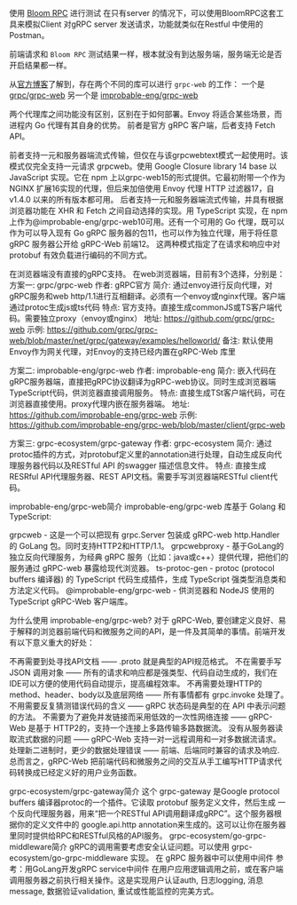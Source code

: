 
使用 [Bloom RPC](https://github.com/bloomrpc/bloomrpc/releases) 进行测试
在只有server 的情况下，可以使用BloomRPC这套工具来模拟Client 对gRPC server 发送请求，功能就类似在Restful 中使用的Postman。

前端请求和 `Bloom RPC` 测试结果一样，根本就没有到达服务端，服务端无论是否开启结果都一样。

从[官方博客](https://grpc.io/blog/state-of-grpc-web/)了解到，存在两个不同的库可以进行 `grpc-web` 的工作：
一个是 [grpc/grpc-web](https://github.com/grpc/grpc-web) 另一个是 [improbable-eng/grpc-web](https://github.com/improbable-eng/grpc-web)

两个代理库之间功能没有区别，区别在于如何部署。Envoy 将适合某些场景，而进程内 Go 代理有其自身的优势。
前者是官方 gRPC 客户端，后者支持 Fetch API。

前者支持一元和服务器端流式传输，但仅在与该grpcwebtext模式一起使用时。该模式仅完全支持一元请求 grpcweb。使用 Google Closure library 14 base 以 JavaScript 实现。它在 npm 上以grpc-web15的形式提供。它最初附带一个作为 NGINX 扩展16实现的代理，但后来加倍使用 Envoy 代理 HTTP 过滤器17，自 v1.4.0 以来的所有版本都可用。
后者支持一元和服务器端流式传输，并具有根据浏览器功能在 XHR 和 Fetch 之间自动选择的实现。用 TypeScript 实现，在 npm 上作为@improbable-eng/grpc-web10可用。还有一个可用的 Go 代理，既可以作为可以导入现有 Go gRPC 服务器的包11，也可以作为独立代理，用于将任意 gRPC 服务器公开给 gRPC-Web 前端12。
这两种模式指定了在请求和响应中对 protobuf 有效负载进行编码的不同方式。

在浏览器端没有直接的gRPC支持。
在web浏览器端，目前有3个选择，分别是：
方案一: grpc/grpc-web
作者:   gRPC官方
简介:   通过envoy进行反向代理，对gRPC服务和web http/1.1进行互相翻译。必须有一个envoy或nginx代理。客户端通过protoc生成js或ts代码
特点:   官方支持。直接生成commonJS或TS客户端代码。需要独立proxy（envoy或nginx）
地址:   https://github.com/grpc/grpc-web
示例:   https://github.com/grpc/grpc-web/blob/master/net/grpc/gateway/examples/helloworld/
备注:   默认使用Envoy作为网关代理，对Envoy的支持已经内置在gRPC-Web 库里

方案二: improbable-eng/grpc-web
作者:	improbable-eng
简介:	嵌入代码在gRPC服务器端，直接把gRPC协议翻译为gRPC-web协议。同时生成浏览器端TypeScript代码，供浏览器直接调用服务。
特点:	直接生成TSt客户端代码，可在浏览器直接使用。proxy代理内嵌在服务器端。
地址:   https://github.com/improbable-eng/grpc-web
示例:   https://github.com/improbable-eng/grpc-web/blob/master/client/grpc-web


方案三: grpc-ecosystem/grpc-gateway
作者:	grpc-ecosystem
简介:	通过protoc插件的方式，对protobuf定义里的annotation进行处理，自动生成反向代理服务器代码以及RESTful API 的swagger 描述信息文件。
特点:	直接生成RESRful API代理服务器、REST API文档。需要手写浏览器端RESTful client代码。


improbable-eng/grpc-web简介
improbable-eng/grpc-web 库基于 Golang 和 TypeScript:

grpcweb - 这是一个可以把现有 grpc.Server 包装成 gRPC-web http.Handler 的 GoLang 包。同时支持HTTP2和HTTP/1.1。
grpcwebproxy - 基于GoLang的独立反向代理服务，为经典 gRPC 服务（比如：java或c++）提供代理，把他们的服务通过 gRPC-web 暴露给现代浏览器。
ts-protoc-gen - protoc (protocol buffers 编译器) 的 TypeScript 代码生成插件，生成 TypeScript 强类型消息类和方法定义代码。
@improbable-eng/grpc-web - 供浏览器和 NodeJS 使用的 TypeScript gRPC-Web 客户端库。

为什么使用 improbable-eng/grpc-web?
对于 gRPC-Web, 要创建定义良好、易于解释的浏览器前端代码和微服务之间的API，是一件及其简单的事情。前端开发有以下意义重大的好处：

不再需要到处寻找API文档 —— .proto 就是典型的API规范格式。
不在需要手写 JSON 调用对象 —— 所有的请求和响应都是强类型、代码自动生成的，我们在IDE可以方便的使用代码自动提示，提高编程效率。
不再需要处理HTTP的method、header、body以及底层网络 —— 所有事情都有 grpc.invoke 处理了。
不用需要反复猜测错误代码的含义 —— gRPC 状态码是典型的在 API 中表示问题的方法。
不需要为了避免并发链接而采用低效的一次性网络连接 —— gRPC-Web 是基于 HTTP2的，支持一个连接上多路传输多路数据流。
没有从服务器读取流式数据的问题 —— gRPC-Web 支持一对一远程调用和一对多数据流请求。
处理新二进制时，更少的数据处理错误 —— 前端、后端同时兼容的请求及响应.
总而言之，gRPC-Web 把前端代码和微服务之间的交互从手工编写HTTP请求代码转换成已经定义好的用户业务函数。



grpc-ecosystem/grpc-gateway简介
这个 grpc-gateway 是Google protocol buffers 编译器protoc的一个插件。它读取 protobuf 服务定义文件，然后生成 一个反向代理服务器，用来“把一个RESTful API调用翻译成gRPC”。这个服务器根据你的定义文件中的 google.api.http annotation来生成的。这可以让你在服务器里同时提供给RPC和RESTful风格的API服务。
grpc-ecosystem/go-grpc-middleware简介
gRPC的调用需要考虑安全认证问题。可以使用 grpc-ecosystem/go-grpc-middleware 实现。
在 gRPC 服务器中可以使用中间件 参考：用GoLang开发gRPC service中间件 在用户应用逻辑调用之前，或在客户端调用服务器之前执行相关操作。这是实现用户认证auth, 日志logging, 消息message, 数据验证validation, 重试或性能监控的完美方式。